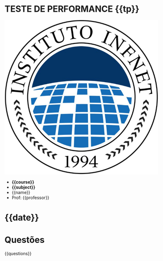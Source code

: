 # TESTE DE PERFORMANCE {{tp}}

![Logo da Infnet](./infnet.jpg)

- **{{course}}**
- **{{subject}}**
- {{name}}
- Prof: {{professor}}

<h1 class="date">{{date}}</h1>

# Questões

{{questions}}
